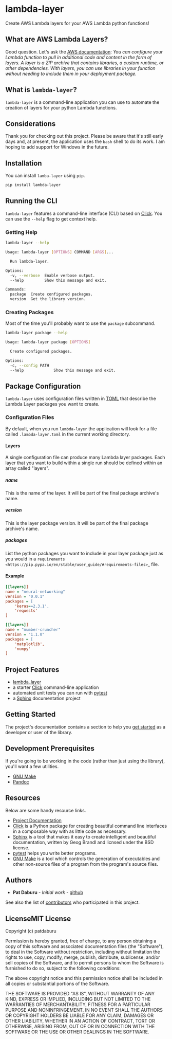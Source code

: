 # lambda-layer

Create AWS Lambda layers for your AWS Lambda python functions!

## What are AWS Lambda Layers?

Good question.  Let's ask the [AWS documentation](https://docs.aws.amazon.com/lambda/latest/dg/configuration-layers.html):  *You can configure your Lambda function to pull in additional code and content in the form of layers. A layer is a ZIP archive that contains libraries, a custom runtime, or other dependencies. With layers, you can use libraries in your function without needing to include them in your deployment package.*

## What is `lambda-layer`?

`lambda-layer` is a command-line application you can use to automate the creation of layers for your python Lambda functions.

## Considerations

Thank you for checking out this project.  Please be aware that it's still early days and, at present, the application uses the `bash` shell to do its work.  I am hoping to add support for Windows in the future.

## Installation

You can install `lamba-layer` using `pip`.

```sh
pip install lambda-layer
```

## Running the CLI

`lambda-layer` features a command-line interface (CLI) based on [Click](http://click.pocoo.org/5/).  You can use the `--help` flag to get context help.

### Getting Help
```sh
lambda-layer --help
```
```sh
Usage: lambda-layer [OPTIONS] COMMAND [ARGS]...

  Run lambda-layer.

Options:
  -v, --verbose  Enable verbose output.
  --help         Show this message and exit.

Commands:
  package  Create configured packages.
  version  Get the library version.
```

### Creating Packages

Most of the time you'll probably want to use the `package` subcommand.

```sh
lambda-layer package --help
```
```sh
Usage: lambda-layer package [OPTIONS]

  Create configured packages.

Options:
  -c, --config PATH
  --help             Show this message and exit.
```

## Package Configuration

`lambda-layer` uses configuration files written in [TOML](https://github.com/toml-lang/toml) that describe the Lambda Layer packages you want to create.

### Configuration Files

By default, when you run ``lambda-layer`` the application will look for
a file called ``.lambda-layer.toml`` in the current working directory.

#### Layers

A single configuration file can produce many Lambda layer packages.  Each layer that you want to build within a single run should be defined within an array called "layers".

##### name

This is the name of the layer.  It will be part of the final package archive's
name.

##### version

This is the layer package version.  it will be part of the final package
archive's name.

##### packages

List the python packages you want to include in your layer package just as
you would in a
`requirements <https://pip.pypa.io/en/stable/user_guide/#requirements-files>`_
file.


#### Example

```ini
[[layers]]
name = "neural-networking"
version = "0.0.1"
packages = [
    'keras==2.3.1',
    'requests'
]

[[layers]]
name = "number-cruncher"
version = "1.1.0"
packages = [
    'matplotlib',
    'numpy'
]
```


## Project Features

* [lambda_layer](http://lambda-layer.readthedocs.io/)
* a starter [Click](http://click.pocoo.org/5/) command-line application
* automated unit tests you can run with [pytest](https://docs.pytest.org/en/latest/)
* a [Sphinx](http://www.sphinx-doc.org/en/master/) documentation project

## Getting Started

The project's documentation contains a section to help you
[get started](https://lambda-layer.readthedocs.io/en/latest/getting_started.html) as a developer or
user of the library.

## Development Prerequisites

If you're going to be working in the code (rather than just using the library), you'll want a few utilities.

* [GNU Make](https://www.gnu.org/software/make/)
* [Pandoc](https://pandoc.org/)

## Resources

Below are some handy resource links.

* [Project Documentation](http://lambda-layer.readthedocs.io/)
* [Click](http://click.pocoo.org/5/) is a Python package for creating beautiful command line interfaces in a composable way with as little code as necessary.
* [Sphinx](http://www.sphinx-doc.org/en/master/) is a tool that makes it easy to create intelligent and beautiful documentation, written by Geog Brandl and licnsed under the BSD license.
* [pytest](https://docs.pytest.org/en/latest/) helps you write better programs.
* [GNU Make](https://www.gnu.org/software/make/) is a tool which controls the generation of executables and other non-source files of a program from the program's source files.


## Authors

* **Pat Daburu** - *Initial work* - [github](https://github.com/patdaburu)

See also the list of [contributors](https://github.com/patdaburu/lambda_layer/contributors) who participated in this project.

## LicenseMIT License

Copyright (c) patdaburu

Permission is hereby granted, free of charge, to any person obtaining a copy
of this software and associated documentation files (the "Software"), to deal
in the Software without restriction, including without limitation the rights
to use, copy, modify, merge, publish, distribute, sublicense, and/or sell
copies of the Software, and to permit persons to whom the Software is
furnished to do so, subject to the following conditions:

The above copyright notice and this permission notice shall be included in all
copies or substantial portions of the Software.

THE SOFTWARE IS PROVIDED "AS IS", WITHOUT WARRANTY OF ANY KIND, EXPRESS OR
IMPLIED, INCLUDING BUT NOT LIMITED TO THE WARRANTIES OF MERCHANTABILITY,
FITNESS FOR A PARTICULAR PURPOSE AND NONINFRINGEMENT. IN NO EVENT SHALL THE
AUTHORS OR COPYRIGHT HOLDERS BE LIABLE FOR ANY CLAIM, DAMAGES OR OTHER
LIABILITY, WHETHER IN AN ACTION OF CONTRACT, TORT OR OTHERWISE, ARISING FROM,
OUT OF OR IN CONNECTION WITH THE SOFTWARE OR THE USE OR OTHER DEALINGS IN THE
SOFTWARE.